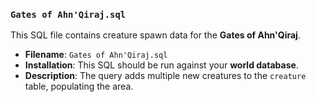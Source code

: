 ### `Gates of Ahn'Qiraj.sql`

This SQL file contains creature spawn data for the **Gates of Ahn'Qiraj**.

* **Filename**: `Gates of Ahn'Qiraj.sql`
* **Installation**: This SQL should be run against your **world database**.
* **Description**: The query adds multiple new creatures to the `creature` table, populating the area.
